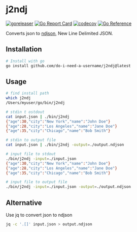 # j2ndj #

[![goreleaser](https://github.com/do-i-need-a-username/j2ndj/actions/workflows/release.yml/badge.svg)](https://github.com/do-i-need-a-username/j2ndj/actions/workflows/release.yml)
[![Go Report Card](https://goreportcard.com/badge/github.com/do-i-need-a-username/j2ndj)](https://goreportcard.com/report/github.com/do-i-need-a-username/j2ndj)
[![codecov](https://codecov.io/gh/do-i-need-a-username/j2ndj/branch/main/graph/badge.svg?token=ZQZQZQZQZQ)](https://codecov.io/gh/do-i-need-a-username/j2ndj)
[![Go Reference](https://pkg.go.dev/badge/github.com/do-i-need-a-username/j2ndj.svg)](https://pkg.go.dev/github.com/do-i-need-a-username/j2ndj)

Converts json to [ndjson](https://ndjson.org/), New Line Delimited JSON.

## Installation ##

```bash
# Install with go
go install github.com/do-i-need-a-username/j2ndj@latest
```

## Usage ##

```bash
# find install path
which j2ndj
/Users/myuser/go/bin/j2ndj

# stdin t ostdout
cat input.json | ./bin/j2ndj
{"age":30,"city":"New York","name":"John Doe"}
{"age":28,"city":"Los Angeles","name":"Jane Doe"}
{"age":35,"city":"Chicago","name":"Bob Smith"}

# stdin to output file
cat input.json | ./bin/j2ndj -output=./output.ndjson

# input file to stdout
./bin/j2ndj -input=./input.json
{"age":30,"city":"New York","name":"John Doe"}
{"age":28,"city":"Los Angeles","name":"Jane Doe"}
{"age":35,"city":"Chicago","name":"Bob Smith"}

# input file to output file
./bin/j2ndj -input=./input.json -output=./output.ndjson
```

## Alternative ##

Use jq to convert json to ndjson

```bash
jq -c '.[]' input.json > output.ndjson
```

